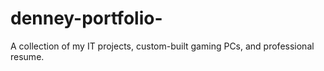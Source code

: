 # denney-portfolio-
A collection of my IT projects, custom-built gaming PCs, and professional resume.
